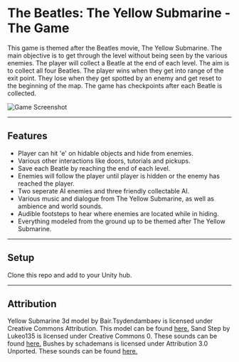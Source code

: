 The Beatles: The Yellow Submarine - The Game
============

This game is themed after the Beatles movie, The Yellow Submarine. The main objective is to get through the level without being seen by the various enemies. The player will collect a Beatle at the end of each level. The aim is to collect all four Beatles. The player wins when they get into range of the exit point. They lose when they get spotted by an enemy and get reset to the beginning of the map. The game has checkpoints after each Beatle is collected. 


![Game Screenshot](https://www.colbehr.com/img/Beatles.png)

---

## Features
- Player can hit 'e' on hidable objects and hide from enemies.
- Various other interactions like doors, tutorials and pickups.
- Save each Beatle by reaching the end of each level.
- Enemies will follow the player until player is hidden or the enemy has reached the player.
- Two seperate AI enemies and three friendly collectable AI.
- Various music and dialogue from The Yellow Submarine, as well as ambience and world sounds.
- Audible footsteps to hear where enemies are located while in hiding.
- Everything modeled from the ground up to be themed after The Yellow Submarine.

---

## Setup
Clone this repo and add to your Unity hub.

---

## Attribution

Yellow Submarine 3d model by Bair.Tsydendambaev is licensed under Creative Commons Attribution. This model can be found [here.](https://sketchfab.com/3d-models/yellow-submarine-69f40eb492eb46da9e39ed0f7aeaecd0)
Sand Step by Lukeo135 is licensed under Creative Commons 0. These sounds can be found [here.](https://freesound.org/people/Lukeo135/sounds/540728/)
Bushes by schademans is licensed under Attribution 3.0 Unported. These sounds can be found [here.](https://freesound.org/people/schademans/sounds/2593/)
